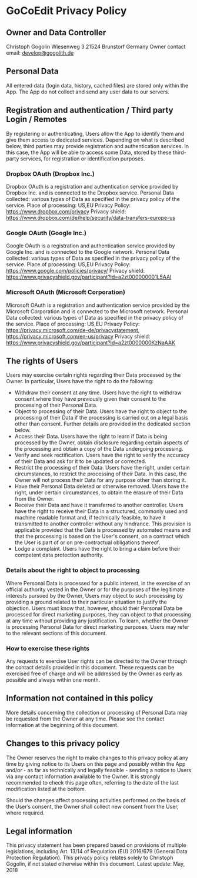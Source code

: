 GoCoEdit Privacy Policy
=======================

Owner and Data Controller
-----------------------

Christoph Gogolin
Wiesenweg 3 
21524 Brunstorf
Germany
Owner contact email: develop@gogolith.de


Personal Data
-----------------------

All entered data (login data, history, cached files) are stored only within the App. 
The App do not collect and send any user data to our servers. 


Registration and authentication / Third party Login / Remotes
-----------------------

By registering or authenticating, Users allow the App to identify them and give them access to dedicated services. Depending on what is described below, third parties may provide registration and authentication services. In this case, the App will be able to access some Data, stored by these third-party services, for registration or identification purposes.

### Dropbox OAuth (Dropbox Inc.)
Dropbox OAuth is a registration and authentication service provided by Dropbox Inc. and is connected to the Dropbox service.
Personal Data collected: various types of Data as specified in the privacy policy of the service.
Place of processing: US,EU
Privacy Policy: https://www.dropbox.com/privacy
Privacy shield: https://www.dropbox.com/de/help/security/data-transfers-europe-us

### Google OAuth (Google Inc.)
Google OAuth is a registration and authentication service provided by Google Inc. and is connected to the Google network.
Personal Data collected: various types of Data as specified in the privacy policy of the service.
Place of processing: US,EU
Privacy Policy: https://www.google.com/policies/privacy/
Privacy shield: https://www.privacyshield.gov/participant?id=a2zt000000001L5AAI

### Microsoft OAuth (Microsoft Corporation)
Microsoft OAuth is a registration and authentication service provided by the Microsoft Corporation and is connected to the Microsoft network.
Personal Data collected: various types of Data as specified in the privacy policy of the service.
Place of processing: US,EU
Privacy Policy: https://privacy.microsoft.com/de-de/privacystatement, https://privacy.microsoft.com/en-us/privacy
Privacy shield: https://www.privacyshield.gov/participant?id=a2zt0000000KzNaAAK

The rights of Users
-----------------------
Users may exercise certain rights regarding their Data processed by the Owner.
In particular, Users have the right to do the following:
- Withdraw their consent at any time. Users have the right to withdraw consent where they have previously given their consent to the processing of their Personal Data.
- Object to processing of their Data. Users have the right to object to the processing of their Data if the processing is carried out on a legal basis other than consent. Further details are provided in the dedicated section below.
- Access their Data. Users have the right to learn if Data is being processed by the Owner, obtain disclosure regarding certain aspects of the processing and obtain a copy of the Data undergoing processing.
- Verify and seek rectification. Users have the right to verify the accuracy of their Data and ask for it to be updated or corrected.
- Restrict the processing of their Data. Users have the right, under certain circumstances, to restrict the processing of their Data. In this case, the Owner will not process their Data for any purpose other than storing it.
- Have their Personal Data deleted or otherwise removed. Users have the right, under certain circumstances, to obtain the erasure of their Data from the Owner.
- Receive their Data and have it transferred to another controller. Users have the right to receive their Data in a structured, commonly used and machine readable format and, if technically feasible, to have it transmitted to another controller without any hindrance. This provision is applicable provided that the Data is processed by automated means and that the processing is based on the User's consent, on a contract which the User is part of or on pre-contractual obligations thereof.
- Lodge a complaint. Users have the right to bring a claim before their competent data protection authority.

### Details about the right to object to processing
Where Personal Data is processed for a public interest, in the exercise of an official authority vested in the Owner or for the purposes of the legitimate interests pursued by the Owner, Users may object to such processing by providing a ground related to their particular situation to justify the objection.
Users must know that, however, should their Personal Data be processed for direct marketing purposes, they can object to that processing at any time without providing any justification. To learn, whether the Owner is processing Personal Data for direct marketing purposes, Users may refer to the relevant sections of this document.

### How to exercise these rights
Any requests to exercise User rights can be directed to the Owner through the contact details provided in this document. These requests can be exercised free of charge and will be addressed by the Owner as early as possible and always within one month. 

Information not contained in this policy
-----------------------

More details concerning the collection or processing of Personal Data may be requested from the Owner at any time. Please see the contact information at the beginning of this document.

Changes to this privacy policy
-----------------------

The Owner reserves the right to make changes to this privacy policy at any time by giving notice to its Users on this page and possibly within the App and/or - as far as technically and legally feasible - sending a notice to Users via any contact information available to the Owner. It is strongly recommended to check this page often, referring to the date of the last modification listed at the bottom. 

Should the changes affect processing activities performed on the basis of the User’s consent, the Owner shall collect new consent from the User, where required.


Legal information
-----------------------

This privacy statement has been prepared based on provisions of multiple legislations, including Art. 13/14 of Regulation (EU) 2016/679 (General Data Protection Regulation).
This privacy policy relates solely to Christoph Gogolin, if not stated otherwise within this document.
Latest update: May, 2018
